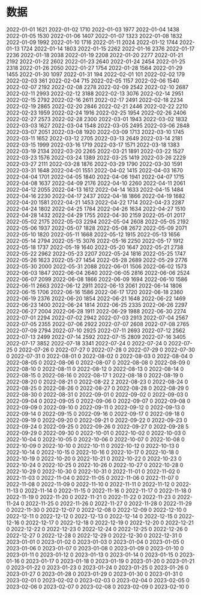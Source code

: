 # 数据
2022-01-01 1621
2022-01-02 1710
2022-01-03 1977
2022-01-04 1438
2022-01-05 1530
2022-01-06 1407
2022-01-07 1323
2022-01-08 1832
2022-01-09 1992
2022-01-10 1716
2022-01-11 2024
2022-01-12 1744
2022-01-13 1724
2022-01-14 1803
2022-01-15 2262
2022-01-16 2376
2022-01-17 2236
2022-01-18 2038
2022-01-19 2208
2022-01-20 2277
2022-01-21 2192
2022-01-22 2602
2022-01-23 2640
2022-01-24 2454
2022-01-25 2318
2022-01-26 2050
2022-01-27 1754
2022-01-28 1564
2022-01-29 1455
2022-01-30 1097
2022-01-31 194
2022-02-01 101
2022-02-02 179
2022-02-03 361
2022-02-04 715
2022-02-05 1157
2022-02-06 1540
2022-02-07 2192
2022-02-08 2278
2022-02-09 2542
2022-02-10 2687
2022-02-11 2993
2022-02-12 3188
2022-02-13 3076
2022-02-14 2951
2022-02-15 2792
2022-02-16 2611
2022-02-17 2491
2022-02-18 2234
2022-02-19 2865
2022-02-20 2846
2022-02-21 2446
2022-02-22 2210
2022-02-23 1959
2022-02-24 1916
2022-02-25 1954
2022-02-26 2406
2022-02-27 2573
2022-02-28 2300
2022-03-01 1943
2022-03-02 1832
2022-03-03 1627
2022-03-04 1548
2022-03-05 2495
2022-03-06 2848
2022-03-07 2051
2022-03-08 1920
2022-03-09 1713
2022-03-10 1745
2022-03-11 1652
2022-03-12 2705
2022-03-13 2649
2022-03-14 2181
2022-03-15 1999
2022-03-16 1719
2022-03-17 1571
2022-03-18 1383
2022-03-19 2134
2022-03-20 2265
2022-03-21 1891
2022-03-22 1527
2022-03-23 1576
2022-03-24 1389
2022-03-25 1419
2022-03-26 2229
2022-03-27 2111
2022-03-28 1876
2022-03-29 1790
2022-03-30 1591
2022-03-31 1648
2022-04-01 1551
2022-04-02 1415
2022-04-03 1670
2022-04-04 1701
2022-04-05 1840
2022-04-06 1941
2022-04-07 1715
2022-04-08 1637
2022-04-09 2176
2022-04-10 2260
2022-04-11 2061
2022-04-12 2055
2022-04-13 1612
2022-04-14 1633
2022-04-15 1484
2022-04-16 2230
2022-04-17 2437
2022-04-18 1866
2022-04-19 1682
2022-04-20 1581
2022-04-21 1453
2022-04-22 1714
2022-04-23 2287
2022-04-24 1802
2022-04-25 1784
2022-04-26 1634
2022-04-27 1510
2022-04-28 1432
2022-04-29 1755
2022-04-30 2159
2022-05-01 2017
2022-05-02 2175
2022-05-03 2294
2022-05-04 2608
2022-05-05 2192
2022-05-06 1937
2022-05-07 1828
2022-05-08 2672
2022-05-09 2071
2022-05-10 1820
2022-05-11 1668
2022-05-12 1915
2022-05-13 1656
2022-05-14 2794
2022-05-15 3076
2022-05-16 2250
2022-05-17 1912
2022-05-18 1737
2022-05-19 1640
2022-05-20 1647
2022-05-21 2738
2022-05-22 2962
2022-05-23 2207
2022-05-24 1816
2022-05-25 1747
2022-05-26 1623
2022-05-27 1454
2022-05-28 2689
2022-05-29 2776
2022-05-30 2000
2022-05-31 2088
2022-06-01 1506
2022-06-02 1573
2022-06-03 1847
2022-06-04 2640
2022-06-05 2816
2022-06-06 2524
2022-06-07 2099
2022-06-08 1866
2022-06-09 1694
2022-06-10 1586
2022-06-11 2663
2022-06-12 2911
2022-06-13 2061
2022-06-14 1806
2022-06-15 1706
2022-06-16 1586
2022-06-17 1720
2022-06-18 2360
2022-06-19 2376
2022-06-20 1854
2022-06-21 1648
2022-06-22 1469
2022-06-23 1400
2022-06-24 1814
2022-06-25 2335
2022-06-26 2297
2022-06-27 2004
2022-06-28 1911
2022-06-29 1988
2022-06-30 2274
2022-07-01 2294
2022-07-02 2942
2022-07-03 2913
2022-07-04 2567
2022-07-05 2355
2022-07-06 2922
2022-07-07 2608
2022-07-08 2765
2022-07-09 2794
2022-07-10 2925
2022-07-11 2693
2022-07-12 2562
2022-07-13 2499
2022-07-14 2592
2022-07-15 2809
2022-07-16 3405
2022-07-17 3852
2022-07-18 3341
2022-07-24 0
2022-07-24 0
2022-07-25 0
2022-07-26 0
2022-07-27 0
2022-07-28 0
2022-07-29 0
2022-07-30 0
2022-07-31 0
2022-08-01 0
2022-08-02 0
2022-08-03 0
2022-08-04 0
2022-08-05 0
2022-08-06 0
2022-08-07 0
2022-08-08 0
2022-08-09 0
2022-08-10 0
2022-08-11 0
2022-08-12 0
2022-08-13 0
2022-08-14 0
2022-08-15 0
2022-08-16 0
2022-08-17 1
2022-08-18 0
2022-08-19 0
2022-08-20 0
2022-08-21 0
2022-08-22 2
2022-08-23 0
2022-08-24 0
2022-08-25 0
2022-08-26 0
2022-08-27 0
2022-08-28 0
2022-08-29 0
2022-08-30 0
2022-08-31 0
2022-09-01 0
2022-09-02 0
2022-09-03 0
2022-09-04 0
2022-09-05 0
2022-09-06 0
2022-09-07 0
2022-09-08 0
2022-09-09 0
2022-09-10 0
2022-09-11 0
2022-09-12 0
2022-09-13 0
2022-09-14 0
2022-09-15 0
2022-09-16 0
2022-09-17 0
2022-09-18 0
2022-09-19 0
2022-09-20 0
2022-09-21 0
2022-09-22 0
2022-09-23 0
2022-09-24 0
2022-09-25 0
2022-09-26 0
2022-09-27 0
2022-09-28 5
2022-09-29 0
2022-09-30 0
2022-10-01 0
2022-10-02 0
2022-10-03 0
2022-10-04 0
2022-10-05 0
2022-10-06 0
2022-10-07 0
2022-10-08 0
2022-10-09 0
2022-10-10 0
2022-10-11 0
2022-10-12 0
2022-10-13 0
2022-10-14 0
2022-10-15 0
2022-10-16 0
2022-10-17 0
2022-10-18 0
2022-10-19 0
2022-10-20 0
2022-10-21 0
2022-10-22 0
2022-10-23 0
2022-10-24 0
2022-10-25 0
2022-10-26 0
2022-10-27 0
2022-10-28 0
2022-10-29 0
2022-10-30 0
2022-10-31 0
2022-11-01 0
2022-11-02 0
2022-11-03 0
2022-11-04 0
2022-11-05 0
2022-11-06 0
2022-11-07 0
2022-11-08 0
2022-11-09 0
2022-11-10 0
2022-11-11 0
2022-11-12 0
2022-11-13 0
2022-11-14 0
2022-11-15 0
2022-11-16 0
2022-11-17 0
2022-11-18 0
2022-11-19 0
2022-11-20 0
2022-11-21 0
2022-11-22 0
2022-11-23 0
2022-11-24 0
2022-11-25 0
2022-11-26 0
2022-11-27 0
2022-11-28 0
2022-11-29 0
2022-11-30 0
2022-12-07 0
2022-12-08 0
2022-12-09 0
2022-12-10 0
2022-12-11 0
2022-12-12 0
2022-12-13 0
2022-12-14 0
2022-12-15 0
2022-12-16 0
2022-12-17 0
2022-12-18 0
2022-12-19 0
2022-12-20 0
2022-12-21 0
2022-12-22 0
2022-12-23 0
2022-12-24 0
2022-12-25 0
2022-12-26 0
2022-12-27 0
2022-12-28 0
2022-12-29 0
2022-12-30 0
2022-12-31 0
2023-01-01 0
2023-01-02 0
2023-01-03 0
2023-01-04 0
2023-01-05 0
2023-01-06 0
2023-01-07 0
2023-01-08 0
2023-01-09 0
2023-01-10 0
2023-01-11 0
2023-01-12 0
2023-01-13 0
2023-01-14 0
2023-01-15 0
2023-01-16 0
2023-01-17 0
2023-01-18 0
2023-01-19 0
2023-01-20 0
2023-01-21 0
2023-01-22 0
2023-01-23 0
2023-01-24 0
2023-01-25 0
2023-01-26 0
2023-01-27 0
2023-01-28 0
2023-01-29 0
2023-01-30 0
2023-01-31 0
2023-02-01 0
2023-02-02 0
2023-02-03 0
2023-02-04 0
2023-02-05 0
2023-02-06 0
2023-02-07 0
2023-02-08 0
2023-02-09 0
2023-02-10 0
